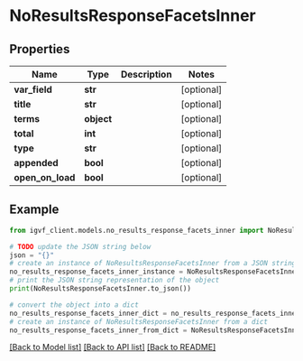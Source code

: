 # NoResultsResponseFacetsInner


## Properties

Name | Type | Description | Notes
------------ | ------------- | ------------- | -------------
**var_field** | **str** |  | [optional] 
**title** | **str** |  | [optional] 
**terms** | **object** |  | [optional] 
**total** | **int** |  | [optional] 
**type** | **str** |  | [optional] 
**appended** | **bool** |  | [optional] 
**open_on_load** | **bool** |  | [optional] 

## Example

```python
from igvf_client.models.no_results_response_facets_inner import NoResultsResponseFacetsInner

# TODO update the JSON string below
json = "{}"
# create an instance of NoResultsResponseFacetsInner from a JSON string
no_results_response_facets_inner_instance = NoResultsResponseFacetsInner.from_json(json)
# print the JSON string representation of the object
print(NoResultsResponseFacetsInner.to_json())

# convert the object into a dict
no_results_response_facets_inner_dict = no_results_response_facets_inner_instance.to_dict()
# create an instance of NoResultsResponseFacetsInner from a dict
no_results_response_facets_inner_from_dict = NoResultsResponseFacetsInner.from_dict(no_results_response_facets_inner_dict)
```
[[Back to Model list]](../README.md#documentation-for-models) [[Back to API list]](../README.md#documentation-for-api-endpoints) [[Back to README]](../README.md)


